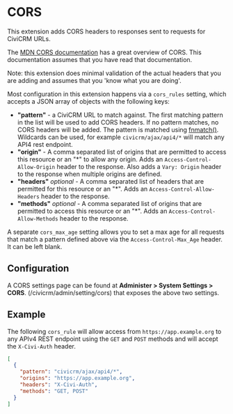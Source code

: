 # CORS

This extension adds CORS headers to responses sent to requests for CiviCRM URLs.

The [MDN CORS documentation](https://developer.mozilla.org/en-US/docs/Web/HTTP/CORS) has a great overview of CORS. This documentation assumes that you have read that documentation.

Note: this extension does minimal validation of the actual headers that you are adding and assumes that you 'know what you are doing'.

Most configuration in this extension happens via a `cors_rules` setting, which accepts a JSON array of objects with the following keys:

- **"pattern"** - a CiviCRM URL to match against. The first matching pattern in the list will be used to add CORS headers. If no pattern matches, no CORS headers will be added. The pattern is matched using [fnmatch()](https://www.php.net/manual/en/function.fnmatch.php). Wildcards can be used, for example `civicrm/ajax/api4/*` will match any API4 rest endpoint.
- **"origin"** - A comma separated list of origins that are permitted to access this resource or an "\*" to allow any origin. Adds an `Access-Control-Allow-Origin` header to the response. Also adds a `Vary: Origin` header to the response when multiple origins are defined.
- **"headers"** _optional_ - A comma separated list of headers that are permitted for this resource or an "\*". Adds an `Access-Control-Allow-Headers` header to the response.
- **"methods"** _optional_ - A comma separated list of origins that are permitted to access this resource or an "\*". Adds an `Access-Control-Allow-Methods` header to the response.

A separate `cors_max_age` setting allows you to set a max age for all requests that match a pattern defined above via the `Access-Control-Max_Age` header. It can be left blank.

## Configuration

A CORS settings page can be found at **Administer > System Settings > CORS**. (/civicrm/admin/setting/cors) that exposes the above two settings.

## Example

The following `cors_rule` will allow access from `https://app.example.org` to any APIv4 REST endpoint using the `GET` and `POST` methods and will accept the `X-Civi-Auth` header.

```json
[
  {
    "pattern": "civicrm/ajax/api4/*",
    "origins": "https://app.example.org",
    "headers": "X-Civi-Auth",
    "methods": "GET, POST"
  }
]
```
